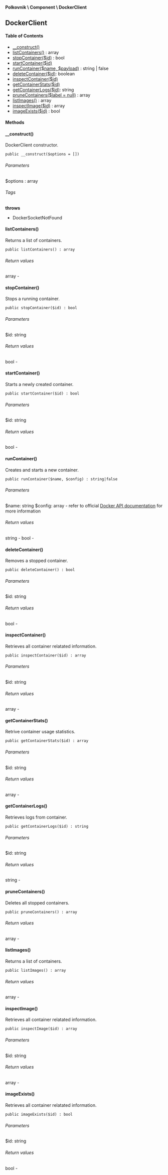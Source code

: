 **Polkovnik \ Component \ DockerClient**

## DockerClient

#### Table of Contents
- [__construct()](#__construct)
- [listContainers()](#listcontainers) : array
- [stopContainer($id)](#stopcontainer) : bool
- [startContainer($id)](#startcontainer)
- [runContainer($name, $payload)](#runcontainer) : string | false
- [deleteContainer($id)](#deletecontainer): boolean
- [inspectContainer($id)](#inspectcontainer)
- [getContainerStats($id)](#getcontainerstats)
- [getContainerLogs($id)](#getcontainerlogs): string
- [pruneContainers($label = null)](#prunecontainers) : array
- [listImages()](#listimages) : array
- [inspectImage($id)](#inspectimage) : array
- [imageExists($id)](#imageexists) : bool

#### Methods

#### __construct()
DockerClient constructor.
```
public __construct($options = [])
```
###### Parameters
$options : array
###### Tags
**throws**
- DockerSocketNotFound


#### listContainers()
Returns a list of containers.
```
public listContainers() : array
```

###### Return values
array -


#### stopContainer()
Stops a running container.
```
public stopContainer($id) : bool
```

###### Parameters
$id: string

###### Return values
bool -


#### startContainer()
Starts a newly created container.
```
public startContainer($id) : bool
```

###### Parameters
$id: string

###### Return values
bool -


#### runContainer()
Creates and starts a new container.
```
public runContainer($name, $config) : string|false
```

###### Parameters
$name: string
$config: array - refer to official [Docker API documentation](https://docs.docker.com/engine/api/v1.41/#operation/ContainerCreate) for more information

###### Return values
string -
bool -

#### deleteContainer()
Removes a stopped container.
```
public deleteContainer() : bool
```

###### Parameters
$id: string

###### Return values
bool -


#### inspectContainer()
Retrieves all container relatated information.
```
public inspectContainer($id) : array
```

###### Parameters
$id: string

###### Return values
array -



#### getContainerStats()
Retrive container usage statistics.
```
public getContainerStats($id) : array
```

###### Parameters
$id: string

###### Return values
array -


#### getContainerLogs()
Retrieves logs from container.
```
public getContainerLogs($id) : string
```
###### Parameters
$id: string

###### Return values
string -


#### pruneContainers()
Deletes all stopped containers.
```
public pruneContainers() : array
```

###### Return values
array -



#### listImages()
Returns a list of containers.
```
public listImages() : array
```

###### Return values
array -



#### inspectImage()
Retrieves all container relatated information.
```
public inspectImage($id) : array
```

###### Parameters
$id: string

###### Return values
array -


#### imageExists()
Retrieves all container relatated information.
```
public imageExists($id) : bool
```

###### Parameters
$id: string

###### Return values
bool - 
